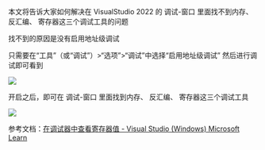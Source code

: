本文将告诉大家如何解决在 VisualStudio 2022 的 调试-窗口 里面找不到内存、 反汇编、 寄存器这三个调试工具的问题

<!--more-->


<!-- CreateTime:2024/1/11 20:14:56 -->

<!-- 发布 -->
<!-- 博客 -->

找不到的原因是没有启用地址级调试

只需要在“工具”（或“调试”）>“选项”>“调试”中选择“启用地址级调试” 然后进行调试即可看到

<!-- ![](image/VisualStudio 2022 找不到内存 反汇编 寄存器调试工具/VisualStudio 2022 找不到内存 反汇编 寄存器调试工具1.png) -->
![](http://cdn.lindexi.site/lindexi%2F2024111201747659.jpg)

开启之后，即可在 调试-窗口 里面找到内存、 反汇编、 寄存器这三个调试工具

<!-- ![](image/VisualStudio 2022 找不到内存 反汇编 寄存器调试工具/VisualStudio 2022 找不到内存 反汇编 寄存器调试工具0.png) -->

![](http://cdn.lindexi.site/lindexi%2F20241112017237286.jpg)

参考文档：[在调试器中查看寄存器值 - Visual Studio (Windows) Microsoft Learn](https://learn.microsoft.com/zh-cn/visualstudio/debugger/how-to-use-the-registers-window?view=vs-2022 )
